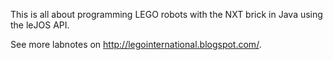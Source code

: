 This is all about programming LEGO robots with the NXT brick in Java using the leJOS API.

See more labnotes on http://legointernational.blogspot.com/.